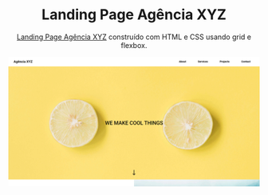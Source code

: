 <h1 align="center">
  Landing Page Agência XYZ
</h1>
<p align="center">
  <a href="https://jonathanbenedito.github.io/landing-page-com-grid-XYZ/" target="_blank">Landing Page Agência XYZ</a> construído com HTML e CSS usando grid e flexbox.
</p>

![demo](src/images/desktop-preview.png)
